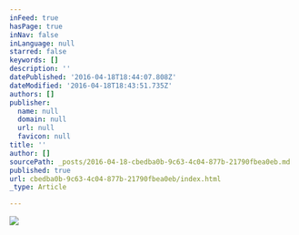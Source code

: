 ```yaml
---
inFeed: true
hasPage: true
inNav: false
inLanguage: null
starred: false
keywords: []
description: ''
datePublished: '2016-04-18T18:44:07.808Z'
dateModified: '2016-04-18T18:43:51.735Z'
authors: []
publisher:
  name: null
  domain: null
  url: null
  favicon: null
title: ''
author: []
sourcePath: _posts/2016-04-18-cbedba0b-9c63-4c04-877b-21790fbea0eb.md
published: true
url: cbedba0b-9c63-4c04-877b-21790fbea0eb/index.html
_type: Article

---
```

![](https://the-grid-user-content.s3-us-west-2.amazonaws.com/0787a2c6-8b52-46fd-8667-98c6c5ec3ada.jpg)